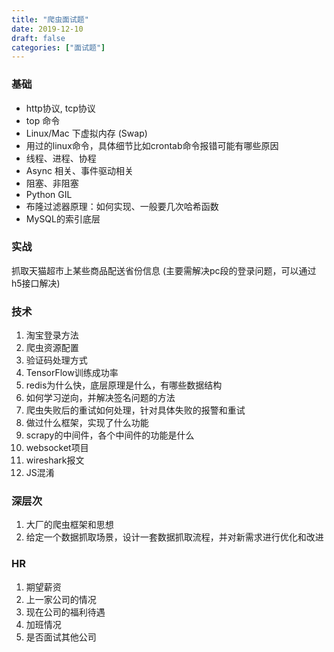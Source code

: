 ```yaml
---
title: "爬虫面试题"
date: 2019-12-10
draft: false
categories: ["面试题"]
---
```


### 基础
* http协议, tcp协议
* top 命令
* Linux/Mac 下虚拟内存 (Swap)
* 用过的linux命令，具体细节比如crontab命令报错可能有哪些原因
* 线程、进程、协程
* Async 相关、事件驱动相关
* 阻塞、非阻塞
* Python GIL
* 布隆过滤器原理：如何实现、一般要几次哈希函数
* MySQL的索引底层

### 实战
抓取天猫超市上某些商品配送省份信息
(主要需解决pc段的登录问题，可以通过h5接口解决)

### 技术
1. 淘宝登录方法
2. 爬虫资源配置
3. 验证码处理方式
4. TensorFlow训练成功率
5. redis为什么快，底层原理是什么，有哪些数据结构
6. 如何学习逆向，并解决签名问题的方法
7. 爬虫失败后的重试如何处理，针对具体失败的报警和重试
8. 做过什么框架，实现了什么功能
9. scrapy的中间件，各个中间件的功能是什么
10. websocket项目
11. wireshark报文
12. JS混淆

### 深层次
1. 大厂的爬虫框架和思想
2. 给定一个数据抓取场景，设计一套数据抓取流程，并对新需求进行优化和改进

### HR
1. 期望薪资
2. 上一家公司的情况
3. 现在公司的福利待遇
4. 加班情况
5. 是否面试其他公司